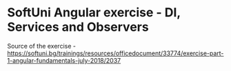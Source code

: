 # SoftUni Angular exercise  - DI, Services and Observers

Source of the exercise - 
https://softuni.bg/trainings/resources/officedocument/33774/exercise-part-1-angular-fundamentals-july-2018/2037 

